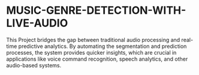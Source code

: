 # MUSIC-GENRE-DETECTION-WITH-LIVE-AUDIO
This Project bridges the gap between traditional audio processing and real-time predictive analytics. By automating the segmentation and prediction processes, the system provides quicker insights, which are crucial in applications like voice command recognition, speech analytics, and other audio-based systems. 
